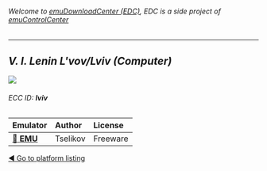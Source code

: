 ###### Welcome to [emuDownloadCenter (EDC)](https://github.com/PhoenixInteractiveNL/emuDownloadCenter/wiki/), EDC is a side project of [emuControlCenter](https://github.com/PhoenixInteractiveNL/emuControlCenter/wiki/)
***
## _V. I. Lenin L'vov/Lviv (Computer)_
![](https://raw.githubusercontent.com/wiki/PhoenixInteractiveNL/emuDownloadCenter/images_platform/ecc_lviv_teaser.png)
###### ECC ID: **lviv**

| Emulator   | Author      | License     |
|:-----------|:------------|:------------|
| [:file_folder: **EMU**](https://github.com/PhoenixInteractiveNL/emuDownloadCenter/wiki/Emulator-emu#menu) | Tselikov | Freeware |

[:arrow_backward: Go to platform listing](https://github.com/PhoenixInteractiveNL/emuDownloadCenter/wiki/EDC-Platform-List)
